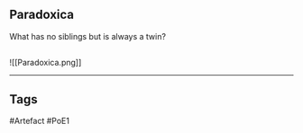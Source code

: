 ## Paradoxica
What has no siblings but is always a twin?
##
![[Paradoxica.png]]

---
## Tags
#Artefact
#PoE1
